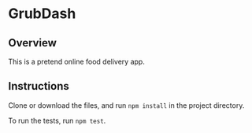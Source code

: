 # GrubDash

 ## Overview
 This is a pretend online food delivery app.

 ## Instructions
 Clone or download the files, and run `npm install` in the project directory.

 To run the tests, run `npm test`.